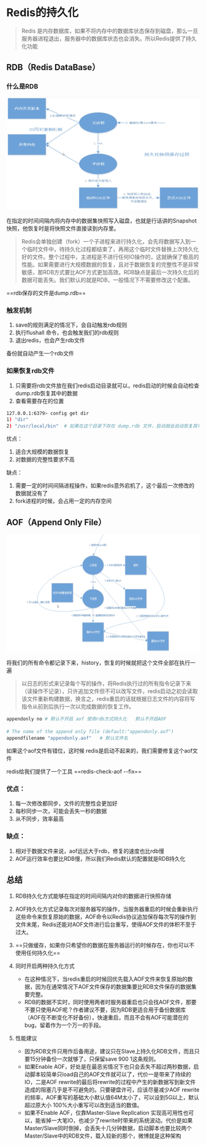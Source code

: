 # Redis的持久化



> Redis 是内存数据库，如果不将内存中的数据库状态保存到磁盘，那么一旦服务器进程退出，服务器中的数据库状态也会消失。所以Redis提供了持久化功能



## RDB（Redis DataBase）



### 什么是RDB

![image-20210122151335281](8.Redis%E6%8C%81%E4%B9%85%E5%8C%96.assets/image-20210122151335281.png)

在指定的时间间隔内将内存中的数据集快照写入磁盘，也就是行话讲的Snapshot快照，他恢复时是将快照文件直接读到内存里。

> Redis会单独创建（fork）一个子进程来进行持久化，会先将数据写入到一个临时文件中，待持久化过程都结束了，再用这个临时文件替换上次持久化好的文件。整个过程中，主进程是不进行任何IO操作的，这就确保了极高的性能。如果需要进行大规模数据的恢复，且对于数据恢复的完整性不是非常敏感，那RDB方式要比AOF方式更加高效。RDB缺点是最后一次持久化后的数据可能丢失。我们默认的就是RDB，一般情况下不需要修改这个配置。



==rdb保存的文件是dump.rdb==



### 触发机制

1. save的规则满足的情况下，会自动触发rdb规则
2. 执行flushall 命令，也会触发我们的rdb规则
3. 退出redis，也会产生rdb文件

备份就自动产生一个rdb文件



### 如果恢复rdb文件

1. 只需要将rdb文件放在我们redis启动目录就可以，redis启动的时候会自动检查dump.rdb恢复其中的数据
2. 查看需要存在的位置

```bash
127.0.0.1:6379> config get dir
1) "dir"
2) "/usr/local/bin"  # 如果在这个目录下存在 dump.rdb 文件，启动就会自动恢复其中的数据
```

优点：

1. 适合大规模的数据恢复
2. 对数据的完整性要求不高

缺点：

1. 需要一定的时间间隔进程操作，如果redis意外宕机了，这个最后一次修改的数据就没有了
2. fork进程的时候，会占用一定的内存空间



## AOF（Append Only File）

![image-20210124120932696](8.Redis%E6%8C%81%E4%B9%85%E5%8C%96.assets/image-20210124120932696.png)

将我们的所有命令都记录下来，history，恢复的时候就把这个文件全部在执行一遍

> 以日志的形式来记录每个写的操作，将Redis执行过的所有指令记录下来（读操作不记录），只许追加文件但不可以改写文件，redis启动之初会读取该文件重新构建数据，换言之，redis重启的话就根据日志文件的内容将写指令从前到后执行一次以完成数据的恢复工作。

```bash
appendonly no # 默认不开启 aof 使用rdb方式持久化   默认不开启AOF

# The name of the append only file (default:"appendonly.aof")
appendfilename "appendonly.aof"   # 默认文件名
```

如果这个aof文件有错位，这时候 redis是启动不起来的，我们需要修复这个aof文件

redis给我们提供了一个工具  ==redis-check-aof --fix==

### 优点：

1. 每一次修改都同步，文件的完整性会更加好
2. 每秒同步一次，可能会丢失一秒的数据
3. 从不同步，效率最高

### 缺点：

1. 相对于数据文件来说，aof远远大于rdb，修复的速度也比rdb慢
2. AOF运行效率也要比RDB慢，所以我们Redis默认的配置就是RDB持久化



## 总结

1. RDB持久化方式能够在指定的时间间隔内对你的数据进行快照存储
2. AOF持久化方式记录每次对服务器写的操作，当服务器重启的时候会重新执行这些命令来恢复原始的数据，AOF命令以Redis协议追加保存每次写的操作到文件末尾，Redis还能对AOF文件进行后台重写，使得AOF文件的体积不至于过大。
3. ==只做缓存，如果你只希望你的数据在服务器运行的时候存在，你也可以不使用任何持久化==
4. 同时开启两种持久化方式
   - 在这种情况下，当redis重启的时候回优先载入AOF文件来恢复原始的数据，因为在通常情况下AOF文件保存的数据集要比RDB文件保存的数据集要完整。
   - RDB的数据不实时，同时使用两者时服务器重启也只会找AOF文件，那要不要只使用AOF呢？作者建议不要，因为RDB更适合用于备份数据库（AOF在不断变化不好备份），快速重启，而且不会有AOF可能潜在的bug，留着作为一个万一的手段。

5. 性能建议
   - 因为RDB文件只用作后备用途，建议只在Slave上持久化RDB文件，而且只要15分钟备份一次就够了，只保留save 900 1这条规则。
   - 如果Enable AOF，好处是在最恶劣情况下也只会丢失不超过两秒数据，启动脚本较简单只load自己的AOF文件就可以了，代价一是带来了持续的IO，二是AOF rewrite的最后将rewrite的过程中产生的新数据写到新文件造成的阻塞几乎是不可避免的。只要硬盘许可，应该尽量减少AOF rewrite的频率，AOF重写的基础大小默认值64M太小了，可以设到5G以上，默认超过原大小 100%大小重写可以改到适当的数值。
   - 如果不Enable AOF，仅靠Master-Slave Repllcation 实现高可用性也可以，能省掉一大笔IO，也减少了rewrite时带来的系统波动。代价是如果Master/Slave同时倒掉，会丢失十几分钟数据，启动脚本也要比较两个Master/Slave中的RDB文件，载入较新的那个，微博就是这种架构